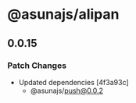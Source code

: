 # @asunajs/alipan

## 0.0.15

### Patch Changes

- Updated dependencies [4f3a93c]
  - @asunajs/push@0.0.2
